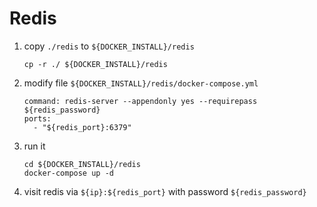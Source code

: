 # Redis
1. copy `./redis` to `${DOCKER_INSTALL}/redis`
        
       cp -r ./ ${DOCKER_INSTALL}/redis
2. modify file `${DOCKER_INSTALL}/redis/docker-compose.yml`

       command: redis-server --appendonly yes --requirepass ${redis_password}
       ports:
         - "${redis_port}:6379"
3. run it

       cd ${DOCKER_INSTALL}/redis
       docker-compose up -d
6. visit redis via `${ip}:${redis_port}` with password `${redis_password}`